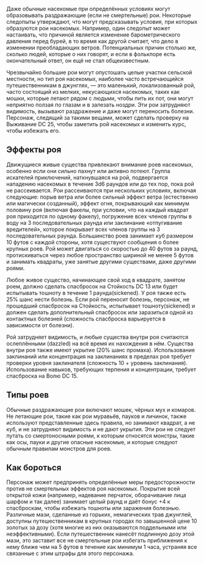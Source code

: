 Даже обычные насекомые при определённых условиях могут образовывать раздражающие (если не смертельные) рои. Некоторые следопыты утверждают, что могут предсказывать условия, при которых образуются рои насекомых. Например, один следопыт может настаивать, что причиной является изменение барометрического давления перед бурей, в то время как другой считает, что дело в изменении преобладающих ветров. Потенциальных причин столько же, сколько людей, которые о них говорят, и если в фольклоре есть окончательный ответ, он ещё не стал общеизвестным.

Чрезвычайно большие рои могут опустошать целые участки сельской местности, но тип роя насекомых, наиболее часто встречающийся путешественникам в джунглях, — это маленький, локализованный рой, часто состоящий из мелких, некусающихся насекомых, таких как мошки, которые летают рядом с людьми, чтобы пить их пот, они могут неприятно ползая по глазам и в залезать ноздри. Эти рои затрудняют видимость, вызывают раздражение и даже могут переносить болезни. Персонаж, следящий за такими вещами, может сделать проверку на Выживание DC 25, чтобы заметить рой насекомых и изменить курс, чтобы избежать его.

## Эффекты роя

Движущиеся живые существа привлекают внимание роев насекомых, особенно если они сильно пахнут или активно потеют. Группа искателей приключений, наткнувшаяся на рой, подвергается нападению насекомых в течение 3d6 раундов или до тех пор, пока рой не рассеивается. Рои рассеиваются при нескольких условиях, включая следующие: порыв ветра или более сильный эффект ветра (естественно или магически созданный), эффект огня, покрывающий как минимум половину роя (включая факелы, при условии, что на каждый квадрат роя приходится по одному факелу), погружение всех членов группы в воду на 3 последовательных раунда или заклинание «отпугивание вредителей», которое покрывает всех членов группы на 3 последовательных раунда. Большинство роев занимает куб размером 10 футов с каждой стороны, хотя существуют сообщения о более крупных роев. Рой может двигаться со скоростью до 40 футов за раунд, протискиваться через любое пространство шириной не менее 5 футов и занимать квадраты, уже занятые другими существами, даже другими роями.

Любое живое существо, начинающее свой ход в квадрате, занятом роем, должно сделать спасбросок на Стойкость DC 13 или будет испытывать тошноту в течение 1 раунда(sickened). У роя также есть 25% шанс нести болезнь. Если рой переносит болезнь, персонаж, не прошедший спасбросок на Стойкость, испытывает тошноту(sickened) и должен сделать дополнительный спасбросок или заразиться одной из контактных болезней (сложность спасброска варьируется в зависимости от болезни).

Рой затрудняет видимость, и любые существа внутри роя считаются ослеплёнными (dazzled) на всё время их нахождения в нём. Существа внутри роя также имеют укрытие (20% шанс промаха). Использование заклинаний или концентрация на заклинаниях в пределах роя требует проверки уровня заклинателя (сложность 10 + уровень заклинания). Использование навыков, требующих терпения и концентрации, требует спасброска на Волю DC 15.

## Типы роев

Обычные раздражающие рои включают мошек, чёрных мух и комаров. Не летающие рои, такие как рои муравьёв, пауков и личинок, также используют представленные здесь правила, но занимают квадрат, а не куб, и не затрудняют видимость и не дают укрытия. Эти рои не следует путать со смертоносными роями, к которым относятся монстры, такие как осы, пауки и другие опасные насекомые, и которые следуют обычным правилам монстров для роев.

## Как бороться

Персонаж может предпринять определённые меры предосторожности против не смертельных эффектов роя насекомых. Покрытие всей открытой кожи (например, надевание перчаток, оборачивание лица шарфом и так далее) занимает целый раунд и даёт бонус +4 к спасброскам, чтобы избежать тошноты или заражения болезнью. Различные мази, сделанные из горьких, немагических трав джунглей, доступны путешественникам в крупных городах по завышенной цене 10 золотых за дозу (хотя многие из них оказываются поддельными или неэффективными). Если путешественник нанесёт подлинную дозу этой мази, это заставит все не смертельные рои избегать приближения к нему ближе чем на 5 футов в течение как минимум 1 часа, устраняя все связанные с этим штрафы для этого персонажа.